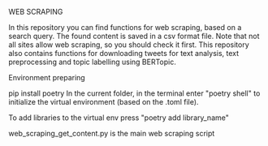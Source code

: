 

WEB SCRAPING 

In this repository you can find functions for web scraping, based on a search query. The found content is saved in a csv format file. Note that not all sites allow web scraping, so you should check it first. 
This repository also contains functions for downloading tweets for text analysis, text preprocessing and topic labelling using BERTopic. 


Environment preparing

pip install poetry
In the current folder, in the terminal enter "poetry shell" to initialize the virtual environment (based on the .toml file).

To add libraries to the virtual env press "poetry add library_name"


web_scraping_get_content.py is the main web scraping script
